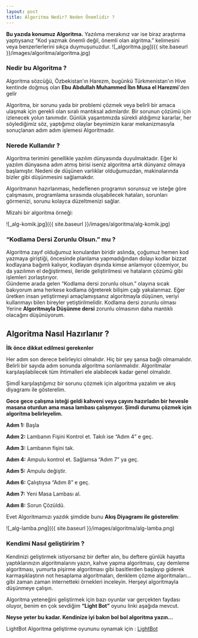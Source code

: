 ```yaml
---
layout: post
title: Algoritma Nedir? Neden Önemlidir ?
---
```

<b>Bu yazıda konumuz Algoritma.</b>
Yazılıma merakınız var ise biraz araştırma yaptıysanız “Kod yazmak önemli değil, önemli olan algritma.” kelimesini veya benzerlerlerini sıkça duymuşunuzdur.
![_algoritma.jpg]({{ site.baseurl }}/images/algoritma/algoritma.jpg)

### Nedir bu Algoritma ?

Algoritma sözcüğü, Özbekistan'ın Harezm, bugünkü Türkmenistan'ın Hive kentinde doğmuş olan <b>Ebu Abdullah Muhammed İbn Musa el Harezmi</b>'den gelir

Algoritma, bir sorunu yada bir problemi çözmek veya belirli bir amaca ulaşmak için gerekli olan sıralı mantıksal adımlardır. Bir sorunun çözümü için izlenecek yolun tanımıdır. 
Günlük yaşantımızda sürekli  aldığımız kararlar, her söylediğimiz söz, yaptığımız olaylar beynimizin karar mekanizmasıyla sonuçlanan adım adım işlemesi Algoritmadır.

### Nerede Kullanılır ?

Algoritma terimini genellikle yazılım dünyasında duyulmaktadır. Eğer ki yazılım dünyasına adım atmış birisi iseniz algoritma artık dünyanız olmaya başlamıştır. Nedeni de düşünen varlıklar olduğumuzdan, makinalarında bizler gibi düşünmesini sağlamakdır. 

Algoritmanın hazırlanması, hedeflenen programın sorunsuz ve isteğe göre çalışmasını, programlama sırasında oluşabilecek hataları, sorunları görmenizi, sorunu kolayca düzeltmenizi sağlar.


Mizahi bir algoritma örneği:

![_alg-komik.jpg]({{ site.baseurl }}/images/algoritma/alg-komik.jpg)



### “Kodlama Dersi Zorunlu Olsun.” mu ?

Algoritma zayıf olduğumuz konulardan biridir aslında, çoğumuz hemen kod yazmaya giriştiği, öncesinde planlama yapmadığından dolayı kodlar bizzat kodlayana bağımlı kalıyor, kodlayan dışında kimse anlamıyor çözemiyor, bu da yazılımın el değiştirmesi, ileride geliştirilmesi ve hataların çözümü gibi işlemleri zorlaştırıyor.  
Gündeme arada gelen “Kodlama dersi zorunlu olsun.” olayına sıcak bakıyorum ama herkese kodlama öğreterek bilişim çağı yakalanmaz. Eğer üretken insan yetiştirmeyi amaçlamışsanız algoritmayla düşünen, veriyi kullanmayı bilen bireyler yetiştirilmelidir. Kodlama dersi zorunlu olması Yerine <b>Algoritmayla Düşünme dersi</b> zorunlu olmasının daha mantıklı olacağını düşünüyorum.


## Algoritma Nasıl Hazırlanır ?

<b>İlk önce dikkat edilmesi gerekenler </b>

Her adım son derece belirleyici olmalıdır. Hiç bir şey şansa bağlı olmamalıdır.
Belirli bir sayıda adım sonunda algoritma sonlanmalıdır.
Algoritmalar karşılaşılabilecek tüm ihtimalleri ele alabilecek kadar genel olmalıdır.



Şimdİ karşılaştığımız bir sorunu çözmek için algoritma yazalım ve akış diyagramı ile gösterelim.

<b>Gece gece çalışma isteği geldi kahveni veya çayını hazırladın bir hevesle masana oturdun ama masa lambası çalışmıyor. Şimdi durumu çözmek için algoritma belirleyelim.</b>


<b>Adım 1:</b> Başla

<b>Adım 2:</b> Lambanın Fişini Kontrol et. Takılı ise “Adım 4” e geç.

<b>Adım 3:</b> Lambanın fişini tak.

<b>Adım 4:</b> Ampulu kontrol et. Sağlamsa “Adım 7” ya geç.

<b>Adım 5:</b> Ampulu değiştir.

<b>Adım 6:</b> Çalıştıysa “Adım 8” e geç.

<b>Adım 7:</b> Yeni Masa Lambası al.

<b>Adım 8:</b> Sorun Çözüldü.


Evet Algoritmamızı yazdık şimdide bunu <b>Akış Diyagramı ile gösterelim</b>:

![_alg-lamba.png]({{ site.baseurl }}/images/algoritma/alg-lamba.png)


### Kendimi Nasıl geliştiririm ?

Kendinizi geliştirmek istiyorsanız bir defter alın, bu deftere günlük hayatta yaptıklarınızın algoritmalarını yazın, kahve yapma algoritması, çay demleme algoritması, yumurta pişirme algoritması gibi basitlerden başlayıp giderek karmaşıklaştırın not hesaplama algoritmaları, denklem  çözme algoritmaları... gibi zaman zaman internetteki örnekleri inceleyin. Herşeyi algoritmayla düşünmeye çalışın.

Algoritma yeteneğini geliştirmek için bazı oyunlar var gerçekten faydası oluyor, benim en çok sevdiğim <b>“Light Bot”</b> oyunu linki aşağıda mevcut.


<b>Neyse yeter bu kadar. Kendinize iyi bakın bol bol algoritma yazın...</b>

LightBot Algoritma geliştirme oyununu oynamak için :
<a href="/images/algoritma/lightbot.swf"> LightBot<a>























